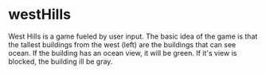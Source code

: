# westHills
West Hills is a game fueled by user input. The basic idea of the game is that the tallest buildings from the west (left) are the buildings that can see ocean. If the building has an ocean view, it will be green. If it's view is blocked, the building ill be gray.
